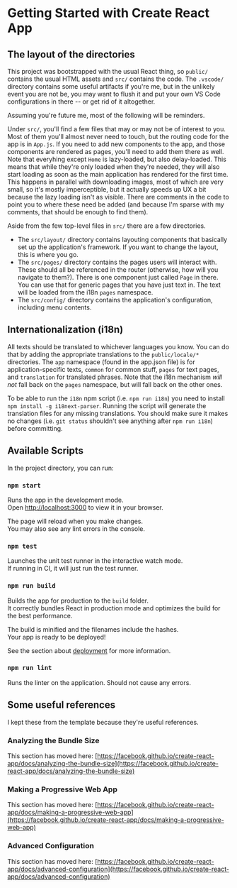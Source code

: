 # Getting Started with Create React App

## The layout of the directories

This project was bootstrapped with the usual React thing, so `public/` contains the usual HTML assets and `src/` contains the code. The `.vscode/` directory contains some useful artifacts if you're me, but in the unlikely event you are not be, you may want to flush it and put your own VS Code configurations in there -- or get rid of it altogether.

Assuming you're future me, most of the following will be reminders.

Under `src/`, you'll find a few files that may or may not be of interest to you. Most of them you'll almost never need to touch, but the routing code for the app is in `App.js`. If you need to add new components to the app, and those components are rendered as pages, you'll need to add them there as well. Note that everyhing except `Home` is lazy-loaded, but also delay-loaded. This means that while they're only loaded when they're needed, they will also start loading as soon as the main application has rendered for the first time. This happens in parallel with downloading images, most of which are very small, so it's mostly imperceptible, but it actually speeds up UX a bit because the lazy loading isn't as visible. There are comments in the code to point you to where these need be added (and because I'm sparse with my comments, that should be enough to find them).

Aside from the few top-level files in `src/` there are a few directories.
- The `src/layout/` directory contains layouting components that basically set up the application's framework. If you want to change the layout, this is where you go.
- The `src/pages/` directory contains the pages users will interact with. These should all be referenced in the router (otherwise, how will you navigate to them?). There is one component just called `Page` in there. You can use that for generic pages that you have just text in. The text will be loaded from the i18n `pages` namespace.
- The `src/config/` directory contains the application's configuration, including menu contents.

## Internationalization (i18n)

All texts should be translated to whichever languages you know. You can do that by adding the appropriate translations to the `public/locale/*` directories. The `app` namespace (found in the app.json file) is for application-specific texts, `common` for common stuff, `pages` for text pages, and `translation` for translated phrases. Note that the i18n mechanism *will not* fall back on the `pages` namespace, but will fall back on the other ones.

To be able to run the `i18n` npm script (i.e. `npm run i18n`) you need to install `npm install -g i18next-parser`. Running the script will generate the translation files for any missing translations. You should make sure it makes no changes (i.e. `git status` shouldn't see anything after `npm run i18n`) before committing.

## Available Scripts

In the project directory, you can run:

### `npm start`

Runs the app in the development mode.\
Open [http://localhost:3000](http://localhost:3000) to view it in your browser.

The page will reload when you make changes.\
You may also see any lint errors in the console.

### `npm test`

Launches the unit test runner in the interactive watch mode.\
If running in CI, it will just run the test runner.

### `npm run build`

Builds the app for production to the `build` folder.\
It correctly bundles React in production mode and optimizes the build for the best performance.

The build is minified and the filenames include the hashes.\
Your app is ready to be deployed!

See the section about [deployment](https://facebook.github.io/create-react-app/docs/deployment) for more information.

### `npm run lint`

Runs the linter on the application. Should not cause any errors.

## Some useful references

I kept these from the template because they're useful references.

### Analyzing the Bundle Size

This section has moved here: [https://facebook.github.io/create-react-app/docs/analyzing-the-bundle-size](https://facebook.github.io/create-react-app/docs/analyzing-the-bundle-size)

### Making a Progressive Web App

This section has moved here: [https://facebook.github.io/create-react-app/docs/making-a-progressive-web-app](https://facebook.github.io/create-react-app/docs/making-a-progressive-web-app)

### Advanced Configuration

This section has moved here: [https://facebook.github.io/create-react-app/docs/advanced-configuration](https://facebook.github.io/create-react-app/docs/advanced-configuration)

